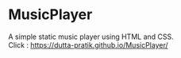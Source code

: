 # MusicPlayer
A simple static music player using HTML and CSS.
<br>
Click : https://dutta-pratik.github.io/MusicPlayer/
